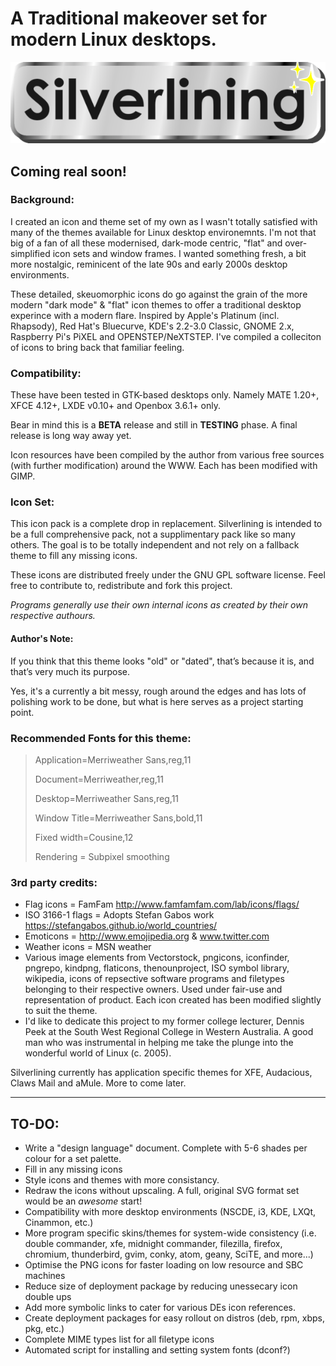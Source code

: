# A Traditional makeover set for modern Linux desktops.

![](https://github.com/K0ntrast/silverlining-theme/raw/main/silverlining_title.png)

## Coming real soon!

### Background:

I created an icon and theme set of my own as I wasn't totally satisfied with many of the themes available for Linux desktop environemnts. I'm not that big of a fan of all these modernised, dark-mode centric, "flat" and over-simplified icon sets and window frames. I wanted something fresh, a bit more nostalgic, reminicent of the late 90s and early 2000s desktop environments.

These detailed, skeuomorphic icons do go against the grain of the more modern "dark mode" & "flat" icon themes to offer a traditional desktop experince with a modern flare. Inspired by Apple's Platinum (incl. Rhapsody), Red Hat's Bluecurve, KDE's 2.2-3.0 Classic, GNOME 2.x, Raspberry Pi's PiXEL and OPENSTEP/NeXTSTEP. I've compiled a colleciton of icons to bring back that familiar feeling.

### Compatibility:
These have been tested in GTK-based desktops only. Namely MATE 1.20+, XFCE 4.12+, LXDE v0.10+ and Openbox 3.6.1+ only.

Bear in mind this is a **BETA** release and still in **TESTING** phase. A final release is long way away yet.

Icon resources have been compiled by the author from various free sources (with further modification) around the WWW. Each has been modified with GIMP.

### Icon Set:
This icon pack is a complete drop in replacement. Silverlining is intended to be a full comprehensive pack, not a supplimentary pack like so many others. The goal is to be totally independent and not rely on a fallback theme to fill any missing icons.

These icons are distributed freely under the GNU GPL software license. Feel free to contribute to, redistribute and fork this project.

*Programs generally use their own internal icons as created by their own respective authours.*

#### Author's Note:
If you think that this theme looks "old" or "dated", that’s because it is, and that’s very much its purpose.

Yes, it's a currently a bit messy, rough around the edges and has lots of polishing work to be done, but what is here serves as a project starting point.

### Recommended Fonts for this theme:
> >
> Application=Merriweather Sans,reg,11
> 
> Document=Merriweather,reg,11
>
> Desktop=Merriweather Sans,reg,11
> 
> Window Title=Merriweather Sans,bold,11
> 
> Fixed width=Cousine,12
> 
> Rendering = Subpixel smoothing
> >

### 3rd party credits:
+ Flag icons = FamFam	http://www.famfamfam.com/lab/icons/flags/
+ ISO 3166-1 flags = Adopts Stefan Gabos work https://stefangabos.github.io/world_countries/
+ Emoticons = http://www.emojipedia.org & www.twitter.com
+ Weather icons = MSN weather
+ Various image elements from Vectorstock, pngicons, iconfinder, pngrepo, kindpng, flaticons, thenounproject, ISO symbol library, wikipedia, icons of repsective software programs and filetypes belonging to their respective owners. Used under fair-use and representation of product. Each icon created has been modified slightly to suit the theme.
+ I'd like to dedicate this project to my former college lecturer, Dennis Peek at the South West Regional College in Western Australia. A good man who was instrumental in helping me take the plunge into the wonderful world of Linux (c. 2005).

Silverlining currently has application specific themes for XFE, Audacious, Claws Mail and aMule. More to come later.

---

## TO-DO:
* Write a "design language" document. Complete with 5-6 shades per colour for a set palette.
* Fill in any missing icons
* Style icons and themes with more consistancy.
* Redraw the icons without upscaling. A full, original SVG format set would be an *awesome* start!
* Compatibility with more desktop environments (NSCDE, i3, KDE, LXQt, Cinammon, etc.)
* More program specific skins/themes for system-wide consistency (i.e. double commander, xfe, midnight commander, filezilla, firefox, chromium, thunderbird, gvim, conky, atom, geany, SciTE, and more...)
* Optimise the PNG icons for faster loading on low resource and SBC machines
* Reduce size of deployment package by reducing unessecary icon double ups
* Add more symbolic links to cater for various DEs icon references.
* Create deployment packages for easy rollout on distros (deb, rpm, xbps, pkg, etc.)
* Complete MIME types list for all filetype icons
* Automated script for installing and setting system fonts (dconf?)
